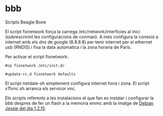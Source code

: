 # bbb
Scripts Beagle Bone

El script fixnetwork força la carrega /etc/network/interficies al inici (sobrescrivint les configuracions de conman).
A més configura la conexió a internet amb els dns de google (8.8.8.8) per tenir internet per el ethernet usb (RNDIS) i fixa la data automatica i la zona horaria de Paris. 

Per activar el script fixnetwork: 
~~~
#cp fixnetwork /etc/init.d/
~~~

~~~
#update-rc.d fixnetwork defaults
~~~

El script netdate-sh simplement configura internet hora i zona.
El script x11vnc.sh arranca els servicor vnc.

Els scripts referents a les instalacions el que fan es instalar i configurar la bbb despres de fer un flash a la memoria emmc amb la imatge de [Debian Jessie del dia 1.2.15](http://elinux.org/Beagleboard:BeagleBoneBlack_Debian#Jessie_Snapshot).
